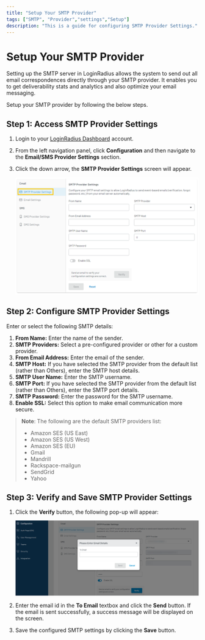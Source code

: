 ```yaml
---
title: "Setup Your SMTP Provider"
tags: ["SMTP", "Provider","settings","Setup"]
description: "This is a guide for configuring SMTP Provider Settings."
---
```


# Setup Your SMTP Provider

Setting up the SMTP server in LoginRadius allows the system to send out all email correspondences directly through your SMTP provider. It enables you to get deliverability stats and analytics and also optimize your email messaging. 

Setup your SMTP provider by following the below steps.

## Step 1: Access SMTP Provider Settings
1. Login to your [LoginRadius Dashboard](https://dashboard.loginradius.com/dashboard) account. 
2. From the left navigation panel, click **Configuration** and then navigate to the **Email/SMS Provider Settings** section. 
3. Click the down arrow, the **SMTP Provider Settings** screen will appear.

   ![alt_text](images/smtp.png "image_tooltip")

## Step 2: Configure SMTP Provider Settings

Enter or select the following SMTP details:

1. **From Name:** Enter the name of the sender.
2. **SMTP Providers:** Select a pre-configured provider or other for a custom provider.
3. **From Email Address:** Enter the email of the sender.
4. **SMTP Host:** If you have selected the SMTP provider from the default list (rather than Others), enter the SMTP host details.
5. **SMTP User Name:** Enter the SMTP username.
6. **SMTP Port:** If you have selected the SMTP provider from the default list (rather than Others), enter the SMTP port details.
7. **SMTP Password:** Enter the password for the SMTP username.
8. **Enable SSL:** Select this option to make email communication more secure.

> **Note**: The following are the default SMTP providers list:
> 
> * Amazon SES (US East)
> * Amazon SES (US West)
> * Amazon SES (EU)
> * Gmail
> * Mandrill
> * Rackspace-mailgun
> * SendGrid
> * Yahoo

## Step 3: Verify and Save SMTP Provider Settings

1. Click the **Verify** button, the following pop-up will appear:

   ![alt_text](images/verify-smtp.png "image_tooltip")

2. Enter the email id in the **To Email** textbox and click the **Send** button. If the email is sent successfully, a success message will be displayed on the screen.


3. Save the configured SMTP settings by clicking the **Save** button.

